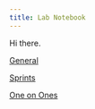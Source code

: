 ```yaml
---
title: Lab Notebook
---
```


Hi there.

[General](/notes)

[Sprints](/notes/sprints)

[One on Ones](/notes/one-on-ones)
